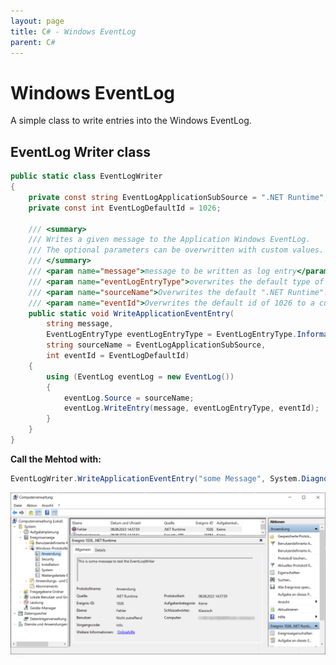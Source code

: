 ```yaml
---
layout: page
title: C# - Windows EventLog
parent: C#
---
```


# Windows EventLog 

A simple class to write entries into the Windows EventLog.

## EventLog Writer class

```csharp
public static class EventLogWriter
{
    private const string EventLogApplicationSubSource = ".NET Runtime";
    private const int EventLogDefaultId = 1026;

    /// <summary>
    /// Writes a given message to the Application Windows EventLog.
    /// The optional parameters can be overwritten with custom values.
    /// </summary>
    /// <param name="message">message to be written as log entry</param>
    /// <param name="eventLogEntryType">overwrites the default type of Information to a custom set type</param>
    /// <param name="sourceName">Overwrites the default ".NET Runtime". Custom values have to exist, or this throws an exception.</param>
    /// <param name="eventId">Overwrites the default id of 1026 to a custom id. Keeping the default is recommended, else chose an id above 1000</param>
    public static void WriteApplicationEventEntry(
        string message,
        EventLogEntryType eventLogEntryType = EventLogEntryType.Information,
        string sourceName = EventLogApplicationSubSource,
        int eventId = EventLogDefaultId)
    {
        using (EventLog eventLog = new EventLog())
        {
            eventLog.Source = sourceName;
            eventLog.WriteEntry(message, eventLogEntryType, eventId);
        }
    }
}
```

**Call the Mehtod with:**

```csharp
EventLogWriter.WriteApplicationEventEntry("some Message", System.Diagnostics.EventLogEntryType.Error);
```

[![Windows Eventlog](/assets/images/coding/csharp/windows-eventlog/windows-eventlog.png)](/assets/images/coding/csharp/windows-eventlog/windows-eventlog.png)